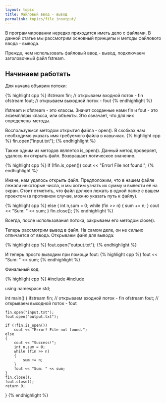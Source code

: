 ```yaml
---
layout: topic
title: Файловый ввод - вывод
permalink: topics/file_inoutput/
---
```


В программировании нередко приходится иметь дело с файлами. В данной статье мы рассмотрим основный принципы и методы файлового ввода - вывода.

Прежде, чем использовать файловый ввод - вывод, подключаем заголовочный файл fstream.
  
## Начинаем работать

Для начала объявим потоки:

{% highlight cpp %}
ifstream fin; // открываем входной поток - fin
ofstream fout; // открываем выходной поток - fout
{% endhighlight %}

ifstream и ofstream - это классы. Значит созданные нами fin и fout - это экземпляры класса, или объекты. Это означает, что для них определены методы. 

Воспользуемся методом открытия файла - open(). В скобках нам необходимо указать имя требуемого файла в кавычках.
{% highlight cpp %}
fin.open("input.txt");
{% endhighlight %}

Также одним из методов является is_open(). Данный метод проверяет, удалось ли открыть файл. Возвращает логическое значение.

{% highlight cpp %}
if (!fin.is_open())
		cout << "Error! File not found.";
 {% endhighlight %}
 
 Иначе, нам удалось открыть файл. Предположим, что в нашем файле лежали некоторые числа, и мы хотим узнать их сумму и вывести её на экран. Стоит отметить, что файл должен лежать в одной папке с вашем проектом (в противном случае, можно указать путь к файлу).
 
 {% highlight cpp %}
 else
	{
		int n,sum = 0;
		while (fin >> n)
		{
			sum += n;
		}
		cout << "Sum: " << sum;
	}
  fin.close();
 {% endhighlight %}

Всегда, после использования потока, закрываем его методом close().

Теперь рассмотрим вывод в файл. На самом деле, он не сильно отличается от ввода. Открываем файл для вывода:

{% highlight cpp %}
fout.open("output.txt");
{% endhighlight %}

И теперь просто выводим при помощи fout:
{% highlight cpp %}
fout << "Sum: " << sum;
{% endhighlight %}

Финальный код:

{% highlight cpp %}
#include <iostream>
#include <fstream>

using namespace std;

int main()
{
	ifstream fin; // открываем входной поток - fin
	ofstream fout; // открываем выходной поток - fout

	fin.open("input.txt");
	fout.open("output.txt");

	if (!fin.is_open())
		cout << "Error! File not found.";
	else
	{
		cout << "Success!";
		int n,sum = 0;
		while (fin >> n)
		{
			sum += n;
		}
		fout << "Sum: " << sum;
	}
	fin.close();
	fout.close();
	return 0;
}
{% endhighlight %}
